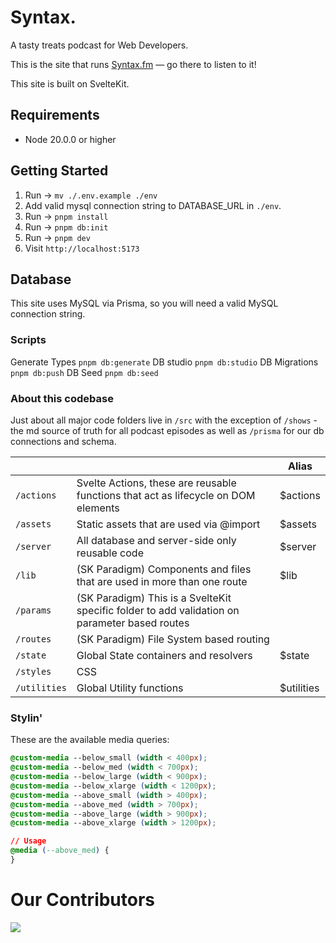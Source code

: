 # Syntax.

A tasty treats podcast for Web Developers.

This is the site that runs [Syntax.fm](https://syntax.fm) — go there to listen to it!

This site is built on SvelteKit.

## Requirements

- Node 20.0.0 or higher

## Getting Started

1. Run -> `mv ./.env.example ./env`
2. Add valid mysql connection string to DATABASE_URL in `./env`.
3. Run -> `pnpm install`
4. Run -> `pnpm db:init`
5. Run -> `pnpm dev`
6. Visit `http://localhost:5173`

## Database

This site uses MySQL via Prisma, so you will need a valid MySQL connection string.

### Scripts

Generate Types `pnpm db:generate`
DB studio `pnpm db:studio`
DB Migrations `pnpm db:push`
DB Seed `pnpm db:seed`

### About this codebase

Just about all major code folders live in `/src` with the exception of `/shows` - the md source of truth for all podcast episodes as well as `/prisma` for our db connections and schema.

|              |                                                                                               | Alias      |
| ------------ | --------------------------------------------------------------------------------------------- | ---------- |
| `/actions`   | Svelte Actions, these are reusable functions that act as lifecycle on DOM elements            | $actions   |
| `/assets`    | Static assets that are used via @import                                                       | $assets    |
| `/server`    | All database and server-side only reusable code                                               | $server    |
| `/lib`       | (SK Paradigm) Components and files that are used in more than one route                       | $lib       |
| `/params`    | (SK Paradigm) This is a SvelteKit specific folder to add validation on parameter based routes |            |
| `/routes`    | (SK Paradigm) File System based routing                                                       |            |
| `/state`     | Global State containers and resolvers                                                         | $state     |
| `/styles`    | CSS                                                                                           |
| `/utilities` | Global Utility functions                                                                      | $utilities |

### Stylin'

These are the available media queries:

```css
@custom-media --below_small (width < 400px);
@custom-media --below_med (width < 700px);
@custom-media --below_large (width < 900px);
@custom-media --below_xlarge (width < 1200px);
@custom-media --above_small (width > 400px);
@custom-media --above_med (width > 700px);
@custom-media --above_large (width > 900px);
@custom-media --above_xlarge (width > 1200px);

// Usage
@media (--above_med) {
}
```

# Our Contributors

<a href="https://github.com/syntaxfm/website/graphs/contributors">
  <img src="https://contrib.rocks/image?repo=syntaxfm/website" />
</a>
